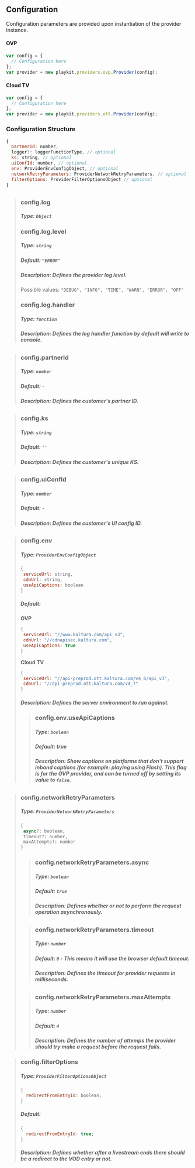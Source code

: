 ## Configuration

Configuration parameters are provided upon instantiation of the provider instance.

#### OVP

```js
var config = {
  // Configuration here
};
var provider = new playkit.providers.ovp.Provider(config);
```

#### Cloud TV

```js
var config = {
  // Configuration here
};
var provider = new playkit.providers.ott.Provider(config);
```

### Configuration Structure

```js
{
  partnerId: number,
  logger?: loggerFunctionType, // optional
  ks: string, // optional
  uiConfId: number, // optional
  env: ProviderEnvConfigObject, // optional
  networkRetryParameters: ProviderNetworkRetryParameters, // optional
  filterOptions: ProviderFilterOptionsObject // optional
}
```

##

> ### config.log
>
> ##### Type: `Object`
>
> ### config.log.level
>
> ##### Type: `string`
>
> ##### Default: `"ERROR"`
>
> ##### Description: Defines the provider log level.
>
> Possible values: `"DEBUG", "INFO", "TIME", "WARN", "ERROR", "OFF"`
>
> ### config.log.handler
>
> ##### Type: `function`
>
> ##### Description: Defines the log handler function by default will write to console.

##

> ### config.partnerId
>
> ##### Type: `number`
>
> ##### Default: `-`
>
> ##### Description: Defines the customer's partner ID.

##

> ### config.ks
>
> ##### Type: `string`
>
> ##### Default: `''`
>
> ##### Description: Defines the customer's unique KS.

##

> ### config.uiConfId
>
> ##### Type: `number`
>
> ##### Default: `-`
>
> ##### Description: Defines the customer's UI config ID.

##

> ### config.env
>
> ##### Type: `ProviderEnvConfigObject`
>
> ```js
> {
>  serviceUrl: string,
>  cdnUrl: string,
>  useApiCaptions: boolean
> }
> ```
>
> ##### Default:
>
> **OVP**
>
> ```js
> {
>  serviceUrl: "//www.kaltura.com/api_v3",
>  cdnUrl: "//cdnapisec.kaltura.com",
>  useApiCaptions: true
> }
> ```
>
> **Cloud TV**
>
> ```js
> {
>  serviceUrl: "//api-preprod.ott.kaltura.com/v4_6/api_v3",
>  cdnUrl: "//api-preprod.ott.kaltura.com/v4_7"
> }
> ```
>
> ##### Description: Defines the server environment to run against.
>
> > ### config.env.useApiCaptions
> >
> > ##### Type: `boolean`
> >
> > ##### Default: true
> >
> > ##### Description: Show captions on platforms that don't support inband captions (for example: playing using Flash). This flag is for the OVP provider, and can be turned off by setting its value to `false`.

##

> ### config.networkRetryParameters
>
> ##### Type: `ProviderNetworkRetryParameters`
>
> ```js
> {
>  async?: boolean,
>  timeout?: number,
>  maxAttempts?: number
> }
> ```
>
> > ### config.networkRetryParameters.async
> >
> > ##### Type: `boolean`
> >
> > ##### Default: `true`
> >
> > ##### Description: Defines whether or not to perform the request operation asynchronously.
>
> ##
>
> > ### config.networkRetryParameters.timeout
> >
> > ##### Type: `number`
> >
> > ##### Default: `0` - This means it will use the browser default timeout.
> >
> > ##### Description: Defines the timeout for provider requests in milliseconds.
>
> ##
>
> > ### config.networkRetryParameters.maxAttempts
> >
> > ##### Type: `number`
> >
> > ##### Default: `4`
> >
> > ##### Description: Defines the number of attemps the provider should try make a request before the request fails.

> ### config.filterOptions
>
> ##### Type: `ProviderFilterOptionsObject`
>
> ```js
> {
>   redirectFromEntryId: boolean;
> }
> ```
>
> ##### Default:
>
> ```js
> {
>   redirectFromEntryId: true;
> }
> ```
>
> ##### Description: Defines whether after a livestream ends there should be a redirect to the VOD entry or not.
